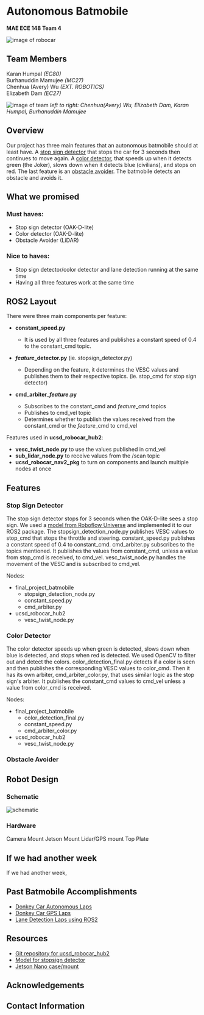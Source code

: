 # Autonomous Batmobile
**MAE ECE 148 Team 4**

![image of robocar](https://media.discordapp.net/attachments/1402478035529240616/1413310283971035257/IMG_0712.jpg?ex=68bd7185&is=68bc2005&hm=27813eb02900b6d7515e61e5f6878601fdaff0f8027d589380c8b37351e5280f&=&format=webp&width=1280&height=960)

## Team Members
Karan Humpal *(EC80)* \
Burhanuddin Mamujee *(MC27)* \
Chenhua (Avery) Wu *(EXT. ROBOTICS)* \
Elizabeth Dam *(EC27)*

![image of team](https://media.discordapp.net/attachments/1191295977496256575/1413926938463965224/IMG_5568.jpg?ex=68bdb593&is=68bc6413&hm=16344847ea56bdcef0c8cd25635e32a0340e2d473765894f4c77a0bc919e151c&=&format=webp&width=1203&height=960)
*left to right: Chenhua(Avery) Wu, Elizabeth Dam, Karan Humpal, Burhanuddin Mamujee*

## Overview
Our project has three main features that an autonomous batmobile should at least have. A [stop sign detector](#stop-sign-detector) that stops the car for 3 seconds then continues to move again. A [color detector](#color-detector), that speeds up when it detects green (the Joker), slows down when it detects blue (civilians), and stops on red. The last feature is an [obstacle avoider](#obstacle-avoider). The batmobile detects an obstacle and avoids it.

## What we promised
### Must haves:
* Stop sign detector (OAK-D-lite)
* Color detector (OAK-D-lite)
* Obstacle Avoider (LiDAR)

### Nice to haves:
* Stop sign detector/color detector and lane detection running at the same time
* Having all three features work at the same time

## ROS2 Layout
There were three main components per feature:
* **constant_speed.py**
  * It is used by all three features and publishes a constant speed of 0.4 to the constant_cmd topic.

* ***feature*_detector.py** (ie. stopsign_detector.py)
  * Depending on the feature, it determines the VESC values and publishes them to their respective topics. (ie. stop_cmd for stop sign detector)

* **cmd_arbiter_*feature*.py**
  * Subscribes to the constant_cmd and *feature*_cmd topics
  * Publishes to cmd_vel topic
  * Determines whether to publish the values received from the constant_cmd or the *feature*_cmd to cmd_vel

Features used in **ucsd_robocar_hub2**: 

* **vesc_twist_node.py** to use the values published in cmd_vel
* **sub_lidar_node.py** to receive values from the /scan topic
* **ucsd_robocar_nav2_pkg** to turn on components and launch multiple nodes at once

## Features
### Stop Sign Detector
The stop sign detector stops for 3 seconds when the OAK-D-lite sees a stop sign. We used a [model from Roboflow Universe](https://universe.roboflow.com/sign-detection-h24ey/stop-sign-h0vwm) and implemented it to our ROS2 package. The stopsign_detection_node.py publishes VESC values to stop_cmd that stops the throttle and steering. constant_speed.py publishes a constant speed of 0.4 to constant_cmd. cmd_arbiter.py subscribes to the topics mentioned. It publishes the values from constant_cmd, unless a value from stop_cmd is received, to cmd_vel. vesc_twist_node.py handles the movement of the VESC and is subscribed to cmd_vel.

Nodes:
 * final_project_batmobile
   * stopsign_detection_node.py
   * constant_speed.py
   * cmd_arbiter.py
 * ucsd_robocar_hub2
   * vesc_twist_node.py

### Color Detector
The color detector speeds up when green is detected, slows down when blue is detected, and stops when red is detected. We used OpenCV to filter out and detect the colors. color_detection_final.py detects if a color is seen and then publishes the corresponding VESC values to color_cmd. Then it has its own arbiter, cmd_arbiter_color.py, that uses similar logic as the stop sign's arbiter. It publishes the constant_cmd values to cmd_vel unless a value from color_cmd is received.

Nodes:
 * final_project_batmobile
   * color_detection_final.py
   * constant_speed.py
   * cmd_arbiter_color.py
 * ucsd_robocar_hub2
   * vesc_twist_node.py

### Obstacle Avoider

## Robot Design
### Schematic
![schematic](https://media.discordapp.net/attachments/1191295977496256575/1413932896401625238/image.png?ex=68bdbb20&is=68bc69a0&hm=7a4f4c297bf96f83e92fa3b1374bc1c8f04d7dbb00ad340ad6b7fd2564c11670&=&format=webp&quality=lossless)

### Hardware
Camera Mount
Jetson Mount
Lidar/GPS mount
Top Plate

## If we had another week
If we had another week,

## Past Batmobile Accomplishments
* [Donkey Car Autonomous Laps](https://youtu.be/wXakF6iPv3Q?si=_Q1qe9eq6RRz-gBj)
* [Donkey Car GPS Laps](https://youtu.be/d-aGpujyBqg?si=FyLxy5e6jBKazhFP)
* [Lane Detection Laps using ROS2](https://youtu.be/SRFx1kLqEJU?feature=shared)

## Resources
* [Git repository for ucsd_robocar_hub2](https://gitlab.com/ucsd_robocar2/ucsd_robocar_hub2)
* [Model for stopsign detector](https://universe.roboflow.com/sign-detection-h24ey/stop-sign-h0vwm)
* [Jetson Nano case/mount](https://cults3d.com/en/3d-model/tool/jetson-nano-case-abs-edition)

## Acknowledgements


## Contact Information



